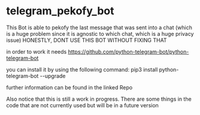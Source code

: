 # telegram_pekofy_bot
This Bot is able to pekofy the last message that was sent into a chat
(which is a huge problem since it is agnostic to which chat, which is a huge privacy issue)
HONESTLY, DONT USE THIS BOT WITHOUT FIXING THAT

in order to work it needs https://github.com/python-telegram-bot/python-telegram-bot

you can install it by using the following command: pip3 install python-telegram-bot --upgrade

further information can be found in the linked Repo

Also notice that this is still a work in progress. There are some things in the code that are not currently used but will be in a future version
